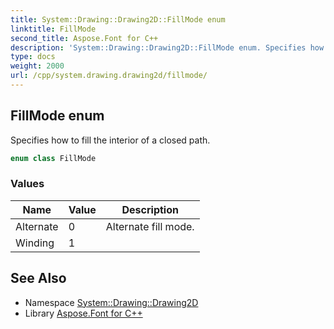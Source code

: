 ```yaml
---
title: System::Drawing::Drawing2D::FillMode enum
linktitle: FillMode
second_title: Aspose.Font for C++
description: 'System::Drawing::Drawing2D::FillMode enum. Specifies how to fill the interior of a closed path in C++.'
type: docs
weight: 2000
url: /cpp/system.drawing.drawing2d/fillmode/
---
```

## FillMode enum


Specifies how to fill the interior of a closed path.

```cpp
enum class FillMode
```

### Values

| Name | Value | Description |
| --- | --- | --- |
| Alternate | 0 | Alternate fill mode. |
| Winding | 1 |  |

## See Also

* Namespace [System::Drawing::Drawing2D](../)
* Library [Aspose.Font for C++](../../)
